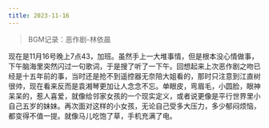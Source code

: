 ```yaml
---
title: 2023-11-16
---
```

> BGM记录：恶作剧-林依晨

  现在是11月16号晚上7点43，加班。虽然手上一大堆事情，但是根本没心情做事，下午脑海里突然闪过一句歌词，于是搜了听了一下午。回想起来上次恶作剧之吻已经是十五年前的事，当时还是抢不到遥控器无奈陪大姐看的，那时只注意到江直树很帅，现在看来反而是袁湘琴更加让人念念不忘。单眼皮，弯眉毛，小圆脸，眼神呆呆的，惹人喜爱，就像给邻家女孩的一个现实定义，或者说更像是平行世界里小自己五岁的妹妹。再次面对这样的小女孩，无论自己受多大压力，多少郁闷烦恼，都变得不值一提。就像马儿吃饱了草，手机充满了电。
